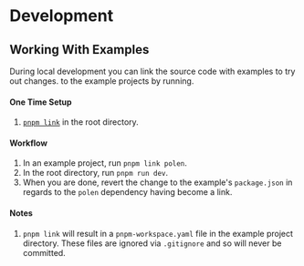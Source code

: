 # Development

## Working With Examples

During local development you can link the source code with examples to try out
changes. to the example projects by running.

#### One Time Setup

1. [`pnpm link`](https://pnpm.io/cli/link) in the root directory.

#### Workflow

1. In an example project, run `pnpm link polen`.
2. In the root directory, run `pnpm run dev`.
3. When you are done, revert the change to the example's `package.json` in
   regards to the `polen` dependency having become a link.

#### Notes

1. `pnpm link` will result in a `pnpm-workspace.yaml` file in the example
   project directory. These files are ignored via `.gitignore` and so will never
   be committed.
